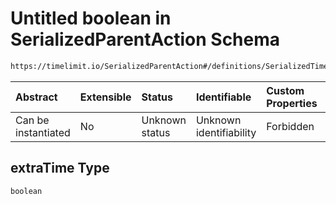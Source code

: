 # Untitled boolean in SerializedParentAction Schema

```txt
https://timelimit.io/SerializedParentAction#/definitions/SerializedTimeLimitRule/properties/extraTime
```



| Abstract            | Extensible | Status         | Identifiable            | Custom Properties | Additional Properties | Access Restrictions | Defined In                                                                                       |
| :------------------ | :--------- | :------------- | :---------------------- | :---------------- | :-------------------- | :------------------ | :----------------------------------------------------------------------------------------------- |
| Can be instantiated | No         | Unknown status | Unknown identifiability | Forbidden         | Allowed               | none                | [SerializedParentAction.schema.json*](SerializedParentAction.schema.json "open original schema") |

## extraTime Type

`boolean`
